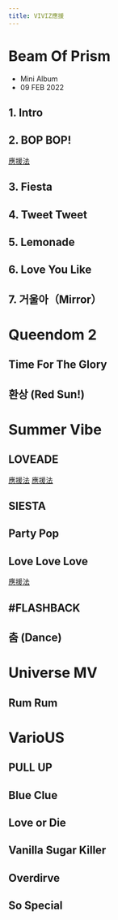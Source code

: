 ```yaml
---
title: VIVIZ應援
---
```


# Beam Of Prism

- Mini Album
- 09 FEB 2022

## 1. Intro

## 2. BOP BOP!

[應援法](https://www.youtube.com/watch?v=BdMQv3UdO9Q)

## 3. Fiesta

## 4. Tweet Tweet

## 5. Lemonade

## 6. Love You Like

## 7. 거울아（Mirror）

# Queendom 2

## Time For The Glory

## 환상 (Red Sun!)

# Summer Vibe

## LOVEADE

[應援法](https://www.youtube.com/watch?v=rXMr_1kAV-4)
[應援法](https://www.youtube.com/watch?v=-IXjeCG3dpE)

## SIESTA

## Party Pop

## Love Love Love

[應援法](https://www.youtube.com/watch?v=p2RtRDwlwGs)

## #FLASHBACK

## 춤 (Dance)

# Universe MV

## Rum Rum

# VarioUS

## PULL UP

## Blue Clue

## Love or Die

## Vanilla Sugar Killer

## Overdirve

## So Special
